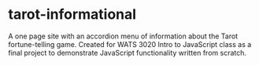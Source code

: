 # tarot-informational
A one page site with an accordion menu of information about the Tarot fortune-telling game.
Created for WATS 3020 Intro to JavaScript class as a final project to demonstrate JavaScript functionality written from scratch.

